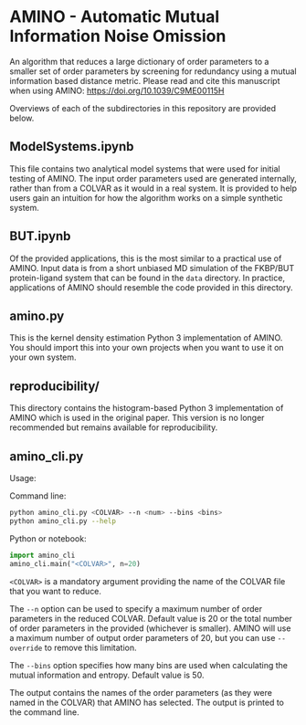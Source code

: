 # AMINO - Automatic Mutual Information Noise Omission
An algorithm that reduces a large dictionary of order parameters to a smaller set of order parameters by screening for redundancy using a mutual information based distance metric. Please read and cite this manuscript when using AMINO:
https://doi.org/10.1039/C9ME00115H

Overviews of each of the subdirectories in this repository are provided below.

## ModelSystems.ipynb

This file contains two analytical model systems that were used for initial testing of AMINO. The input order parameters used are generated internally, rather than from a COLVAR as it would in a real system. It is provided to help users gain an intuition for how the algorithm works on a simple synthetic system.

## BUT.ipynb

Of the provided applications, this is the most similar to a practical use of AMINO. Input data is from a short unbiased MD simulation of the FKBP/BUT protein-ligand system that can be found in the `data` directory. In practice, applications of AMINO should resemble the code provided in this directory.

## amino.py

This is the kernel density estimation Python 3 implementation of AMINO. You should import this into your own projects when you want to use it on your own system.

## reproducibility/

This directory contains the histogram-based Python 3 implementation of AMINO which is used in the original paper. This version is no longer recommended but remains available for reproducibility.

## amino_cli.py

Usage:

Command line:
```bash
python amino_cli.py <COLVAR> --n <num> --bins <bins>
python amino_cli.py --help
```

Python or notebook:
```python
import amino_cli
amino_cli.main("<COLVAR>", n=20)
```

`<COLVAR>` is a mandatory argument providing the name of the COLVAR file that you want to reduce. 

The `--n` option can be used to specify a maximum number of order parameters in the reduced COLVAR. Default value is 20 or the total number of order parameters in the provided <COLVAR> (whichever is smaller). AMINO will use a maximum number of output order parameters of 20, but you can use `--override` to remove this limitation.

The `--bins` option specifies how many bins are used when calculating the mutual information and entropy. Default value is 50.

The output contains the names of the order parameters (as they were named in the COLVAR) that AMINO has selected. The output is printed to the command line.
